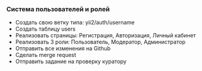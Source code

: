 ### Система пользователей и ролей

- Создать свою ветку типа: yii2/auth/username
- Создать таблицу users
- Реализовать страницы: Регистрация, Авторизация, Личный кабинет
- Реализовать 3 роли: Пользователь, Модератор, Администратор
- Отправить все изменения на Github
- Сделать merge request
- Отправить задание на проверку куратору